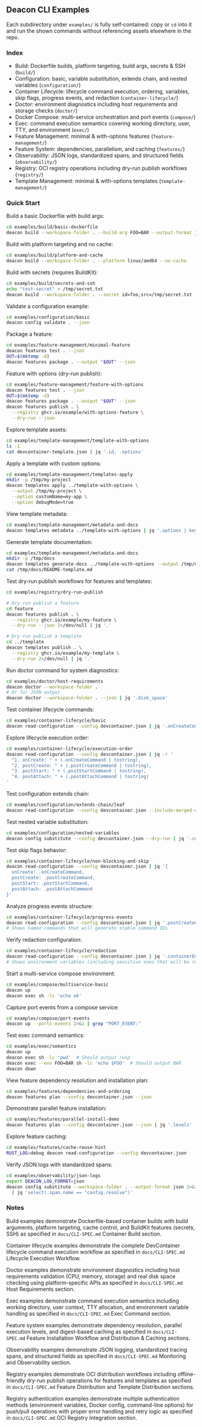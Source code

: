 ## Deacon CLI Examples

Each subdirectory under `examples/` is fully self‑contained: copy or `cd` into it and run the shown commands without referencing assets elsewhere in the repo.

### Index

- Build: Dockerfile builds, platform targeting, build args, secrets & SSH (`build/`)
- Configuration: basic, variable substitution, extends chain, and nested variables (`configuration/`)
- Container Lifecycle: lifecycle command execution, ordering, variables, skip flags, progress events, and redaction (`container-lifecycle/`)
- Doctor: environment diagnostics including host requirements and storage checks (`doctor/`)
- Docker Compose: multi-service orchestration and port events (`compose/`)
- Exec: command execution semantics covering working directory, user, TTY, and environment (`exec/`)
- Feature Management: minimal & with-options features (`feature-management/`)
- Feature System: dependencies, parallelism, and caching (`features/`)
- Observability: JSON logs, standardized spans, and structured fields (`observability/`)
- Registry: OCI registry operations including dry-run publish workflows (`registry/`)
- Template Management: minimal & with-options templates (`template-management/`)

### Quick Start
Build a basic Dockerfile with build args:
```sh
cd examples/build/basic-dockerfile
deacon build --workspace-folder . --build-arg FOO=BAR --output-format json
```

Build with platform targeting and no cache:
```sh
cd examples/build/platform-and-cache
deacon build --workspace-folder . --platform linux/amd64 --no-cache
```

Build with secrets (requires BuildKit):
```sh
cd examples/build/secrets-and-ssh
echo "test-secret" > /tmp/secret.txt
deacon build --workspace-folder . --secret id=foo,src=/tmp/secret.txt
```

Validate a configuration example:
```sh
cd examples/configuration/basic
deacon config validate . --json
```

Package a feature:
```sh
cd examples/feature-management/minimal-feature
deacon features test . --json
OUT=$(mktemp -d)
deacon features package . --output "$OUT" --json
```

Feature with options (dry-run publish):
```sh
cd examples/feature-management/feature-with-options
deacon features test . --json
OUT=$(mktemp -d)
deacon features package . --output "$OUT" --json
deacon features publish . \
  --registry ghcr.io/example/with-options-feature \
  --dry-run --json
```

Explore template assets:
```sh
cd examples/template-management/template-with-options
ls -1
cat devcontainer-template.json | jq '.id, .options'
```

Apply a template with custom options:
```sh
cd examples/template-management/templates-apply
mkdir -p /tmp/my-project
deacon templates apply ../template-with-options \
  --output /tmp/my-project \
  --option customName=my-app \
  --option debugMode=true
```

View template metadata:
```sh
cd examples/template-management/metadata-and-docs
deacon templates metadata ../template-with-options | jq '.options | keys'
```

Generate template documentation:
```sh
cd examples/template-management/metadata-and-docs
mkdir -p /tmp/docs
deacon templates generate-docs ../template-with-options --output /tmp/docs
cat /tmp/docs/README-template.md
```

Test dry-run publish workflows for features and templates:
```sh
cd examples/registry/dry-run-publish

# Dry-run publish a feature
cd feature
deacon features publish . \
  --registry ghcr.io/example/my-feature \
  --dry-run --json 2>/dev/null | jq '.'

# Dry-run publish a template
cd ../template
deacon templates publish . \
  --registry ghcr.io/example/my-template \
  --dry-run 2>/dev/null | jq '.'
```

Run doctor command for system diagnostics:
```sh
cd examples/doctor/host-requirements
deacon doctor --workspace-folder .
# Or for JSON output
deacon doctor --workspace-folder . --json | jq '.disk_space'
```

Test container lifecycle commands:
```sh
cd examples/container-lifecycle/basic
deacon read-configuration --config devcontainer.json | jq '.onCreateCommand, .postCreateCommand, .postStartCommand, .postAttachCommand'
```

Explore lifecycle execution order:
```sh
cd examples/container-lifecycle/execution-order
deacon read-configuration --config devcontainer.json | jq -r '
  "1. onCreate: " + (.onCreateCommand | tostring),
  "2. postCreate: " + (.postCreateCommand | tostring),
  "3. postStart: " + (.postStartCommand | tostring),
  "4. postAttach: " + (.postAttachCommand | tostring)
'
```

Test configuration extends chain:
```sh
cd examples/configuration/extends-chain/leaf
deacon read-configuration --config devcontainer.json --include-merged-configuration | jq '.__meta.layers'
```

Test nested variable substitution:
```sh
cd examples/configuration/nested-variables
deacon config substitute --config devcontainer.json --dry-run | jq '.configuration.containerEnv'
```

Test skip flags behavior:
```sh
cd examples/container-lifecycle/non-blocking-and-skip
deacon read-configuration --config devcontainer.json | jq '{
  onCreate: .onCreateCommand,
  postCreate: .postCreateCommand,
  postStart: .postStartCommand,
  postAttach: .postAttachCommand
}'
```

Analyze progress events structure:
```sh
cd examples/container-lifecycle/progress-events
deacon read-configuration --config devcontainer.json | jq '.postCreateCommand'
# Shows named commands that will generate stable command IDs
```

Verify redaction configuration:
```sh
cd examples/container-lifecycle/redaction
deacon read-configuration --config devcontainer.json | jq '.containerEnv'
# Shows environment variables (including sensitive ones that will be redacted)
```

Start a multi-service compose environment:
```sh
cd examples/compose/multiservice-basic
deacon up
deacon exec sh -lc 'echo ok'
```

Capture port events from a compose service:
```sh
cd examples/compose/port-events
deacon up --ports-events 2>&1 | grep "PORT_EVENT:"
```

Test exec command semantics:
```sh
cd examples/exec/semantics
deacon up
deacon exec sh -lc 'pwd'  # Should output /wsp
deacon exec --env FOO=BAR sh -lc 'echo $FOO'  # Should output BAR
deacon down
```

View feature dependency resolution and installation plan:
```sh
cd examples/features/dependencies-and-ordering
deacon features plan --config devcontainer.json --json
```

Demonstrate parallel feature installation:
```sh
cd examples/features/parallel-install-demo
deacon features plan --config devcontainer.json --json | jq '.levels'
```

Explore feature caching:
```sh
cd examples/features/cache-reuse-hint
RUST_LOG=debug deacon read-configuration --config devcontainer.json
```

Verify JSON logs with standardized spans:
```sh
cd examples/observability/json-logs
export DEACON_LOG_FORMAT=json
deacon config substitute --workspace-folder . --output-format json 2>&1 \
  | jq 'select(.span.name == "config.resolve")'
```

### Notes
Build examples demonstrate Dockerfile-based container builds with build arguments, platform targeting, cache control, and BuildKit features (secrets, SSH) as specified in `docs/CLI-SPEC.md` Container Build section.

Container lifecycle examples demonstrate the complete DevContainer lifecycle command execution workflow as specified in `docs/CLI-SPEC.md` Lifecycle Execution Workflow.

Doctor examples demonstrate environment diagnostics including host requirements validation (CPU, memory, storage) and real disk space checking using platform-specific APIs as specified in `docs/CLI-SPEC.md` Host Requirements section.

Exec examples demonstrate command execution semantics including working directory, user context, TTY allocation, and environment variable handling as specified in `docs/CLI-SPEC.md` Exec Command section.

Feature system examples demonstrate dependency resolution, parallel execution levels, and digest-based caching as specified in `docs/CLI-SPEC.md` Feature Installation Workflow and Distribution & Caching sections.

Observability examples demonstrate JSON logging, standardized tracing spans, and structured fields as specified in `docs/CLI-SPEC.md` Monitoring and Observability section.

Registry examples demonstrate OCI distribution workflows including offline-friendly dry-run publish operations for features and templates as specified in `docs/CLI-SPEC.md` Feature Distribution and Template Distribution sections.

Registry authentication examples demonstrate multiple authentication methods (environment variables, Docker config, command-line options) for push/pull operations with proper error handling and retry logic as specified in `docs/CLI-SPEC.md` OCI Registry Integration section.
